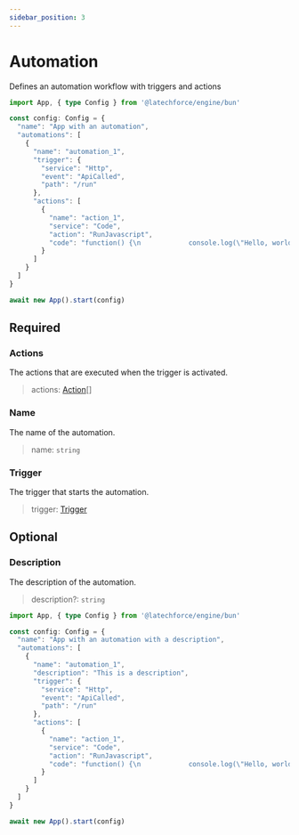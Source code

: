 ```yaml
---
sidebar_position: 3
---
```


# Automation

Defines an automation workflow with triggers and actions

```ts
import App, { type Config } from '@latechforce/engine/bun'

const config: Config = {
  "name": "App with an automation",
  "automations": [
    {
      "name": "automation_1",
      "trigger": {
        "service": "Http",
        "event": "ApiCalled",
        "path": "/run"
      },
      "actions": [
        {
          "name": "action_1",
          "service": "Code",
          "action": "RunJavascript",
          "code": "function() {\n            console.log(\"Hello, world!\");\n          }"
        }
      ]
    }
  ]
}

await new App().start(config)
```
## Required

### Actions

The actions that are executed when the trigger is activated.
>actions: [Action](/api/automation/action)[]

### Name

The name of the automation.
>name: `string`

### Trigger

The trigger that starts the automation.
>trigger: [Trigger](/api/automation/trigger)

## Optional

### Description

The description of the automation.
>description?: `string`

```ts
import App, { type Config } from '@latechforce/engine/bun'

const config: Config = {
  "name": "App with an automation with a description",
  "automations": [
    {
      "name": "automation_1",
      "description": "This is a description",
      "trigger": {
        "service": "Http",
        "event": "ApiCalled",
        "path": "/run"
      },
      "actions": [
        {
          "name": "action_1",
          "service": "Code",
          "action": "RunJavascript",
          "code": "function() {\n            console.log(\"Hello, world!\");\n          }"
        }
      ]
    }
  ]
}

await new App().start(config)
```
